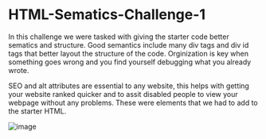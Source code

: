 # HTML-Sematics-Challenge-1

In this challenge we were tasked with giving the starter code better sematics and structure. Good semantics include many div tags and div id tags that better layout the structure of the code. Orginization is key when something goes wrong and you find yourself debugging what you already wrote.

SEO and alt attributes are essential to any website, this helps with getting your website ranked quicker and to assit disabled people to view your webpage without any problems. These were elements that we had to add to the starter HTML.

![image](https://user-images.githubusercontent.com/102931271/175823991-eb640da1-4629-4c7e-822d-d362e7de1ece.png)
